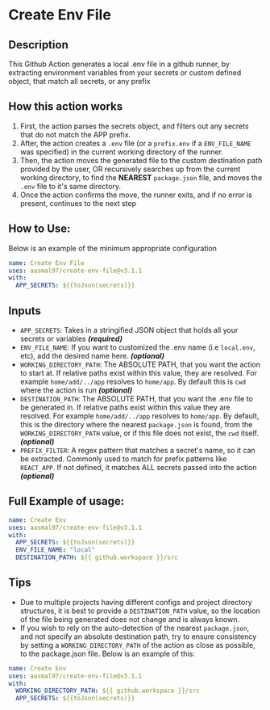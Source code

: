 # Create Env File

## Description

This Github Action generates a local .env file in a github runner, by extracting environment variables from your secrets or custom defined object, that match all secrets, or any prefix

## How this action works

1. First, the action parses the secrets object, and filters out any secrets that do not match the APP prefix.
2. After, the action creates a `.env` file (or a `prefix.env` if a `ENV_FILE_NAME` was specified) in the current working directory of the runner.
3. Then, the action moves the generated file to the custom destination path provided by the user, OR recursively searches up from the current working directory, to find the **NEAREST** `package.json` file, and moves the `.env` file to it's same directory.
4. Once the action confirms the move, the runner exits, and if no error is present, continues to the next step

## How to Use:

Below is an example of the minimum appropriate configuration

```yaml
name: Create Env File
uses: aasmal97/create-env-file@v3.1.1
with:
  APP_SECRETS: ${{toJson(secrets)}}
```

## Inputs

- `APP_SECRETS`: Takes in a stringified JSON object that holds all your secrets or variables **_(required)_**
- `ENV_FILE_NAME`: If you want to customized the .env name (i.e `local.env`, etc), add the desired name here. **_(optional)_**
- `WORKING_DIRECTORY_PATH`: The ABSOLUTE PATH, that you want the action to start at. If relative paths exist within this value, they are resolved. For example `home/add/../app` resolves to `home/app`. By default this is `cwd` where the action is run **_(optional)_**
- `DESTINATION_PATH`: The ABSOLUTE PATH, that you want the .env file to be generated in. If relative paths exist within this value they are resolved. For example `home/add/../app` resolves to `home/app`. By default, this is the directory where the nearest `package.json` is found, from the `WORKING_DIRECTORY_PATH` value, or if this file does not exist, the `cwd` itself. **_(optional)_**
- `PREFIX_FILTER`: A regex pattern that matches a secret's name, so it can be extracted. Commonly used to match for prefix patterns like `REACT_APP`. If not defined, it matches ALL secrets passed into the action **_(optional)_**

## Full Example of usage:

```yaml
name: Create Env
uses: aasmal97/create-env-file@v3.1.1
with:
  APP_SECRETS: ${{toJson(secrets)}}
  ENV_FILE_NAME: "local"
  DESTINATION_PATH: ${{ github.workspace }}/src
```

## Tips

- Due to multiple projects having different configs and project directory structures, it is best to provide a `DESTINATION_PATH` value, so the location of the file being generated does not change and is always known.
- If you wish to rely on the auto-detection of the nearest `package.json`, and not specify an absolute destination path, try to ensure consistency by setting a `WORKING_DIRECTORY_PATH` of the action as close as possible, to the package.json file. Below is an example of this:

```yaml
name: Create Env
uses: aasmal97/create-env-file@v3.1.1
with:
  WORKING_DIRECTORY_PATH: ${{ github.workspace }}/src
  APP_SECRETS: ${{toJson(secrets)}}
```
